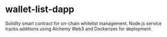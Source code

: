 # wallet-list-dapp
Solidity smart contract for on-chain whitelist management. Node.js service tracks additions using Alchemy Web3 and Dockerizes for deployment.
